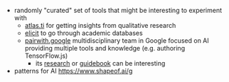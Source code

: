 - randomly "curated" set of tools that might be interesting to experiment with
	- [atlas.ti](https://atlasti.com/) for getting insights from qualitative research
	- [elicit](https://elicit.org/) to go through academic databases
	- [pairwith.google](https://pair.withgoogle.com/) multidisciplinary team in Google focused on AI providing multiple tools and knowledge (e.g. authoring TensorFlow.js)
		- its [research](https://pair.withgoogle.com/research/) or [guidebook](https://pair.withgoogle.com/guidebook/) can be interesting
- patterns for AI https://www.shapeof.ai/g